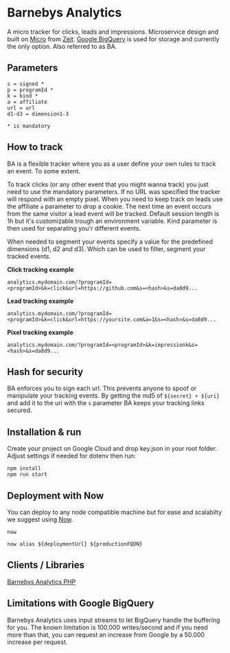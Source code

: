 # Barnebys Analytics

A micro tracker for clicks, leads and impressions. 
Microservice design and built on [Micro](https://github.com/zeit/micro) from [Zeit](https://github.com/zeit). [Google BigQuery](https://cloud.google.com/bigquery/)
is used for storage and currently the only option. Also referred to as BA.

## Parameters
  
    s = signed *
    p = programId *
    k = kind *
    a = affiliate
    url = url
    d1-d3 = dimension1-3
    
    * is mandatory
    
## How to track

BA is a flexible tracker where you as a user define your own rules to track an event. To some extent.

To track clicks (or any other event that you might wanna track) you just need to use the
mandatory parameters. If no URL was specified the tracker will respond with an empty pixel. When you 
need to keep track on leads use the affiliate `a` parameter to drop a cookie. The next time an event occurs 
from the same visitor a lead event will be tracked. Default session length is 1h but it's customizable trough
an environment variable. Kind parameter is then used for separating you'r different events.   

When needed to segment your events specify a value for the predefined dimensions (d1, d2 and d3). Which can be used
to filter, segment your tracked events. 

**Click tracking example**

`analytics.mydomain.com/?programId=<programId>&k=click&url=https://github.com&s=<hash>&s=da8d9...`

**Lead tracking example**

`analytics.mydomain.com/?programId=<programId>&k=click&url=https://yoursite.com&a=1&s=<hash>&s=da8d9...`

**Pixel tracking example** 

`analytics.mydomain.com/?programId=<programId>&k=impressionk&s=<hash>&s=da8d9...`


## Hash for security 

BA enforces you to sign each url. This prevents anyone to spoof or manipulate your tracking events. 
By getting the md5 of `${secret} + ${uri}` and add it to the uri with the `s` parameter BA keeps your tracking links secured.

## Installation & run

Create your project on Google Cloud and drop key.json in your root folder. 
Adjust settings if needed for dotenv then run:

`npm install`      
`npm run start`

## Deployment with Now

You can deploy to any node compatible machine but for ease and scalabilty we suggest using [Now](https://zeit.co/now).

`now`

`now alias ${deploymentUrl} ${productionFQDN}`

## Clients / Libraries

[Barnebys Analytics PHP](https://github.com/barnebys/analytics-php)

## Limitations with Google BigQuery

Barnebys Analytics uses input streams to let BigQuery handle the buffering for you.
The known limitation is 100.000 writes/second and if you need more than that, you can request an
increase from Google by a 50.000 increase per request. 
